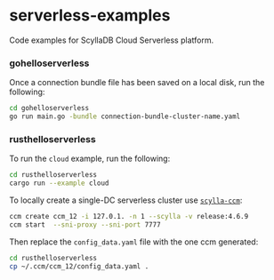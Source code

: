 # serverless-examples
Code examples for ScyllaDB Cloud Serverless platform.

### gohelloserverless

Once a connection bundle file has been saved on a local disk, run the following:

```bash
cd gohelloserverless
go run main.go -bundle connection-bundle-cluster-name.yaml
```

### rusthelloserverless

To run the `cloud` example, run the following:

```bash
cd rusthelloserverless
cargo run --example cloud
```

To locally create a single-DC serverless cluster use [`scylla-ccm`](https://github.com/scylladb/scylla-ccm):

```bash
ccm create ccm_12 -i 127.0.1. -n 1 --scylla -v release:4.6.9
ccm start  --sni-proxy --sni-port 7777
```

Then replace the `config_data.yaml` file with the one ccm generated:

```bash
cd rusthelloserverless
cp ~/.ccm/ccm_12/config_data.yaml .
```

